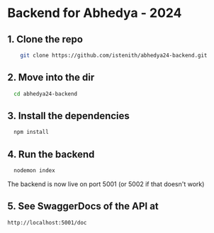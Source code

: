# Backend for Abhedya - 2024

## 1. Clone the repo
```bash
    git clone https://github.com/istenith/abhedya24-backend.git
```

## 2. Move into the dir
```bash
  cd abhedya24-backend
```

## 3. Install the dependencies
```bash
  npm install
```

## 4. Run the backend 
```bash
  nodemon index
```
The backend is now live on port 5001 (or 5002 if that doesn't work)

## 5. See SwaggerDocs of the API at 
```bash
http://localhost:5001/doc
```

